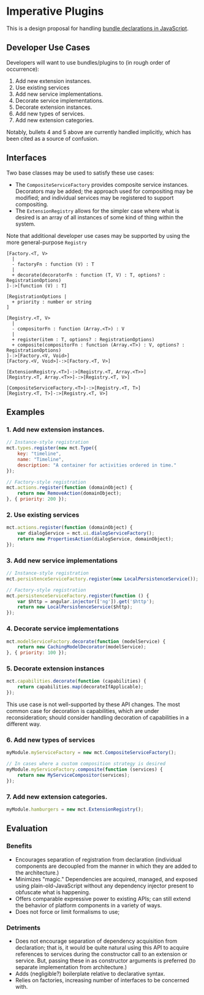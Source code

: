 # Imperative Plugins

This is a design proposal for handling
[bundle declarations in JavaScript](
APIRedesign.md#bundle-declarations-in-javascript).

## Developer Use Cases

Developers will want to use bundles/plugins to (in rough order
of occurrence):

1. Add new extension instances.
2. Use existing services
3. Add new service implementations.
4. Decorate service implementations.
5. Decorate extension instances.
6. Add new types of services.
7. Add new extension categories.

Notably, bullets 4 and 5 above are currently handled implicitly,
which has been cited as a source of confusion.

## Interfaces

Two base classes may be used to satisfy these use cases:

 * The `CompositeServiceFactory` provides composite service instances.
   Decorators may be added; the approach used for compositing may be
   modified; and individual services may be registered to support compositing.
 * The `ExtensionRegistry` allows for the simpler case where what is desired
   is an array of all instances of some kind of thing within the system.

Note that additional developer use cases may be supported by using the
more general-purpose `Registry`

```nomnoml
[Factory.<T, V>
  |
  - factoryFn : function (V) : T
  |
  + decorate(decoratorFn : function (T, V) : T, options? : RegistrationOptions)
]-:>[function (V) : T]

[RegistrationOptions |
  + priority : number or string
]

[Registry.<T, V>
  |
  - compositorFn : function (Array.<T>) : V
  |
  + register(item : T, options? : RegistrationOptions)
  + composite(compositorFn : function (Array.<T>) : V, options? : RegistrationOptions)
]-:>[Factory.<V, Void>]
[Factory.<V, Void>]-:>[Factory.<T, V>]

[ExtensionRegistry.<T>]-:>[Registry.<T, Array.<T>>]
[Registry.<T, Array.<T>>]-:>[Registry.<T, V>]

[CompositeServiceFactory.<T>]-:>[Registry.<T, T>]
[Registry.<T, T>]-:>[Registry.<T, V>]
```

## Examples

### 1. Add new extension instances.

```js
// Instance-style registration
mct.types.register(new mct.Type({
    key: "timeline",
    name: "Timeline",
    description: "A container for activities ordered in time."
});

// Factory-style registration
mct.actions.register(function (domainObject) {
    return new RemoveAction(domainObject);
}, { priority: 200 });
```

### 2. Use existing services

```js
mct.actions.register(function (domainObject) {
    var dialogService = mct.ui.dialogServiceFactory();
    return new PropertiesAction(dialogService, domainObject);
});
```

### 3. Add new service implementations

```js
// Instance-style registration
mct.persistenceServiceFactory.register(new LocalPersistenceService());

// Factory-style registration
mct.persistenceServiceFactory.register(function () {
    var $http = angular.injector(['ng']).get('$http');
    return new LocalPersistenceService($http);
});
```

### 4. Decorate service implementations

```js
mct.modelServiceFactory.decorate(function (modelService) {
    return new CachingModelDecorator(modelService);
}, { priority: 100 });
```

### 5. Decorate extension instances

```js
mct.capabilities.decorate(function (capabilities) {
    return capabilities.map(decorateIfApplicable);
});
```

This use case is not well-supported by these API changes. The most
common case for decoration is capabilities, which are under reconsideration;
should consider handling decoration of capabilities in a different way.

### 6. Add new types of services

```js
myModule.myServiceFactory = new mct.CompositeServiceFactory();

// In cases where a custom composition strategy is desired
myModule.myServiceFactory.composite(function (services) {
    return new MyServiceCompositor(services);
});
```

### 7. Add new extension categories.

```js
myModule.hamburgers = new mct.ExtensionRegistry();
```

## Evaluation

### Benefits

* Encourages separation of registration from declaration (individual
  components are decoupled from the manner in which they are added
  to the architecture.)
* Minimizes "magic." Dependencies are acquired, managed, and exposed
  using plain-old-JavaScript without any dependency injector present
  to obfuscate what is happening.
* Offers comparable expressive power to existing APIs; can still
  extend the behavior of platform components in a variety of ways.
* Does not force or limit formalisms to use;

### Detriments

* Does not encourage separation of dependency acquisition from
  declaration; that is, it would be quite natural using this API
  to acquire references to services during the constructor call
  to an extension or service. But, passing these in as constructor
  arguments is preferred (to separate implementation from architecture.)
* Adds (negligible?) boilerplate relative to declarative syntax.
* Relies on factories, increasing number of interfaces to be concerned
  with.